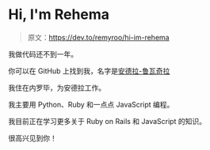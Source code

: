 # Hi, I'm Rehema

> 原文：<https://dev.to/remyroo/hi-im-rehema>

我做代码还不到一年。

你可以在 GitHub 上找到我，名字是[安德拉-鲁瓦奇拉](https://github.com/andela-rwachira)

我住在内罗毕，为安德拉工作。

我主要用 Python、Ruby 和一点点 JavaScript 编程。

我目前正在学习更多关于 Ruby on Rails 和 JavaScript 的知识。

很高兴见到你！